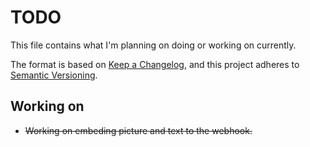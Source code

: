 # TODO
This file contains what I'm planning on doing or working on currently.

The format is based on [Keep a Changelog](https://keepachangelog.com/en/1.0.0/),
and this project adheres to [Semantic Versioning](https://semver.org/spec/v2.0.0.html).

## Working on
- <del>Working on embeding picture and text to the webhook.</del>
